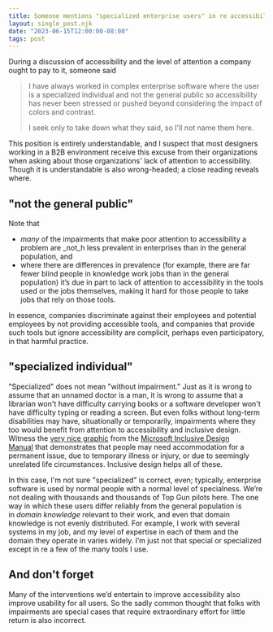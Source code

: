 ```yaml
---
title: Someone mentions "specialized enterprise users" in re accessibility
layout: single_post.njk
date: "2023-06-15T12:00:00-08:00"
tags: post
---
```

During a discussion of accessibility and the level of attention a company ought to pay to it, someone said

> I have always worked in complex enterprise software where the user is a specialized individual and not the general public so accessibility has never been stressed or pushed beyond considering the impact of colors and contrast.
> 
> I seek only to take down what they said, so I'll not name them here.

This position is entirely understandable, and I suspect that most designers working in a B2B environment receive this excuse from their organizations when asking about those organizations' lack of attention to accessibility. Though it is understandable is also wrong-headed; a close reading reveals where.

## "not the general public"

Note that
- _many_ of the impairments that make poor attention to accessibility a problem are _not_h less prevalent in enterprises than in the general population, and
- where there are differences in prevalence (for example, there are far fewer blind people in knowledge work jobs than in the general population) it’s due in part to lack of attention to accessibility in the tools used or the jobs themselves, making it hard for those people to take jobs that rely on those tools.

In essence, companies discriminate against their employees and potential employees by not providing accessible tools, and companies that provide such tools but ignore accessibility are complicit, perhaps even participatory, in that harmful practice.

## "specialized individual"

"Specialized" does not mean "without impairment." Just as it is wrong to assume that an unnamed doctor is a man, it is wrong to assume that a librarian won't have difficulty carrying books or a software developer won't have difficulty typing or reading a screen. But even folks without long-term disabilities may have, situationally or temporarily, impairments where they too would benefit from attention to accessibility and inclusive design. Witness the [very nice graphic](https://www.oxfordcc.co.uk/files/inclusive.png) from the [Microsoft Inclusive Design Manual](https://inclusive.microsoft.design/) that demonstrates that people may need accommodation for a permanent issue, due to temporary illness or injury, or due to seemingly unrelated life circumstances. Inclusive design helps all of these.

In this case, I'm not sure "specialized" is correct, even; typically, enterprise software is used by normal people with a normal level of specialness. We’re not dealing with thousands and thousands of Top Gun pilots here. The one way in which these users differ reliably from the general population is in _domain knowledge_ relevant to their work, and even that domain knowledge is not evenly distributed. For example, I work with several systems in my job, and my level of expertise in each of them and the domain they operate in varies widely. I’m just not that special or specialized except in re a few of the many tools I use.

## And don't forget

Many of the interventions we’d entertain to improve accessibility also improve usability for all users. So the sadly common thought that folks with impairments are special cases that require extraordinary effort for little return is also incorrect.
